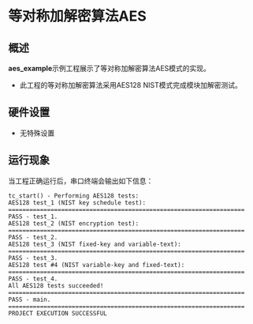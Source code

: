 # 等对称加解密算法AES

## 概述

**aes_example**示例工程展示了等对称加解密算法AES模式的实现。
- 此工程的等对称加解密算法采用AES128 NIST模式完成模块加解密测试。

## 硬件设置

- 无特殊设置

## 运行现象

当工程正确运行后，串口终端会输出如下信息：
```console
tc_start() - Performing AES128 tests:
AES128 test_1 (NIST key schedule test):
===================================================================
PASS - test_1.
AES128 test_2 (NIST encryption test):
===================================================================
PASS - test_2.
AES128 test_3 (NIST fixed-key and variable-text):
===================================================================
PASS - test_3.
AES128 test #4 (NIST variable-key and fixed-text):
===================================================================
PASS - test_4.
All AES128 tests succeeded!
===================================================================
PASS - main.
===================================================================
PROJECT EXECUTION SUCCESSFUL
```

